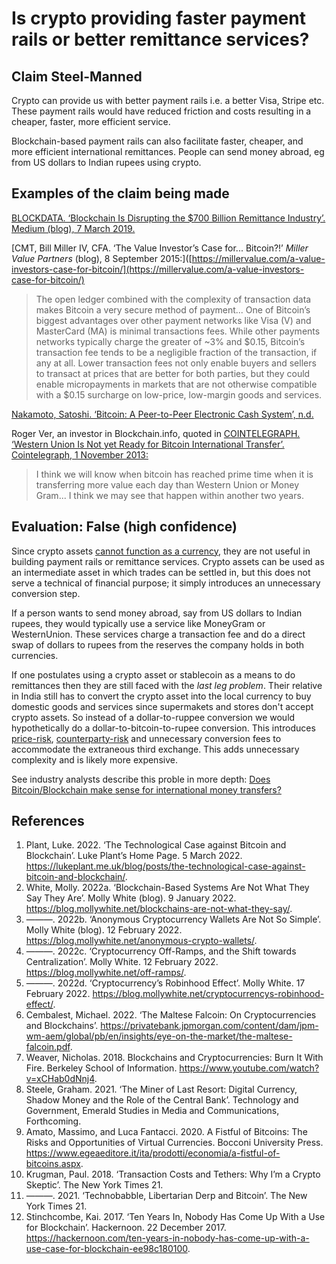 # Is crypto providing faster payment rails or better remittance services?

## Claim Steel-Manned

Crypto can provide us with better payment rails i.e. a better Visa, Stripe etc. These payment rails would have reduced friction and costs resulting in a cheaper, faster, more efficient service. 

Blockchain-based payment rails can also facilitate faster, cheaper, and more efficient international remittances. People can send money abroad, eg from US dollars to Indian rupees using crypto.

## Examples of the claim being made
[BLOCKDATA. ‘Blockchain Is Disrupting the $700 Billion Remittance Industry’. Medium (blog), 7 March 2019.](https://medium.com/@blockdata_tech/blockchain-is-disrupting-the-700-billion-remittance-industry-b79a01a95a10.) 

[CMT, Bill Miller IV, CFA. ‘The Value Investor’s Case for... Bitcoin?!’ _Miller Value Partners_ (blog), 8 September 2015:]([https://millervalue.com/a-value-investors-case-for-bitcoin/](https://millervalue.com/a-value-investors-case-for-bitcoin/)
> The open ledger combined with the complexity of transaction data makes Bitcoin a very secure method of payment... One of Bitcoin’s biggest advantages over other payment networks like Visa (V) and MasterCard (MA) is minimal transactions fees. While other payments networks typically charge the greater of ~3% and $0.15, Bitcoin’s transaction fee tends to be a negligible fraction of the transaction, if any at all. Lower transaction fees not only enable buyers and sellers to transact at prices that are better for both parties, but they could enable micropayments in markets that are not otherwise compatible with a $0.15 surcharge on low-price, low-margin goods and services.

[Nakamoto, Satoshi. ‘Bitcoin: A Peer-to-Peer Electronic Cash System’, n.d.](https://www.ussc.gov/sites/default/files/pdf/training/annual-national-training-seminar/2018/Emerging_Tech_Bitcoin_Crypto.pdf)

Roger Ver, an investor in Blockchain.info, quoted in [COINTELEGRAPH. ‘Western Union Is Not yet Ready for Bitcoin International Transfer’. Cointelegraph, 1 November 2013:](https://cointelegraph.com/news/western_union_is_not_yet_ready_for_bitcoin_international_transfer)
> I think we will know when bitcoin has reached prime time when it is transferring more value each day than Western Union or Money Gram... I think we may see that happen within another two years.
 
## Evaluation: False (high confidence)

Since crypto assets [cannot function as a currency](is-bitcoin-currency.md), they are not useful in building payment rails or remittance services. Crypto assets can be used as an intermediate asset in which trades can be settled in, but this does not serve a technical of financial purpose; it simply introduces an unnecessary conversion step.

If a person wants to send money abroad, say from US dollars to Indian rupees, they would typically use a service like MoneyGram or WesternUnion. These services charge a transaction fee and do a direct swap of dollars to rupees from the reserves the company holds in both currencies.

If one postulates using a crypto asset or stablecoin as a means to do remittances then they are still faced with the *last leg problem*. Their relative in India still has to convert the crypto asset into the local currency to buy domestic goods and services since supermakets and stores don't accept crypto assets. So instead of a dollar-to-ruppee conversion we would hypothetically do a dollar-to-bitcoin-to-rupee conversion. This introduces [price-risk](../concepts/price-risk.md), [counterparty-risk](../concepts/counterparty-risk.md) and unnecessary conversion fees to accommodate the extraneous third exchange. This adds unnecessary complexity and is likely more expensive.

See industry analysts describe this proble in more depth: [Does Bitcoin/Blockchain make sense for international money transfers?](https://www.saveonsend.com/bitcoin-blockchain-money-transfer/)

## References
1. Plant, Luke. 2022. ‘The Technological Case against Bitcoin and Blockchain’. Luke Plant’s Home Page. 5 March 2022. https://lukeplant.me.uk/blog/posts/the-technological-case-against-bitcoin-and-blockchain/.
1. White, Molly. 2022a. ‘Blockchain-Based Systems Are Not What They Say They Are’. Molly White (blog). 9 January 2022. https://blog.mollywhite.net/blockchains-are-not-what-they-say/.
1. ———. 2022b. ‘Anonymous Cryptocurrency Wallets Are Not So Simple’. Molly White (blog). 12 February 2022. https://blog.mollywhite.net/anonymous-crypto-wallets/.
1. ———. 2022c. ‘Cryptocurrency Off-Ramps, and the Shift towards Centralization’. Molly White. 12 February 2022. https://blog.mollywhite.net/off-ramps/.
1. ———. 2022d. ‘Cryptocurrency’s Robinhood Effect’. Molly White. 17 February 2022. https://blog.mollywhite.net/cryptocurrencys-robinhood-effect/.
1. Cembalest, Michael. 2022. ‘The Maltese Falcoin: On Cryptocurrencies and Blockchains’. https://privatebank.jpmorgan.com/content/dam/jpm-wm-aem/global/pb/en/insights/eye-on-the-market/the-maltese-falcoin.pdf.
1. Weaver, Nicholas. 2018. Blockchains and Cryptocurrencies: Burn It With Fire. Berkeley School of Information. https://www.youtube.com/watch?v=xCHab0dNnj4.
1. Steele, Graham. 2021. ‘The Miner of Last Resort: Digital Currency, Shadow Money and the Role of the Central Bank’. Technology and Government, Emerald Studies in Media and Communications, Forthcoming.
1. Amato, Massimo, and Luca Fantacci. 2020. A Fistful of Bitcoins: The Risks and Opportunities of Virtual Currencies. Bocconi University Press. https://www.egeaeditore.it/ita/prodotti/economia/a-fistful-of-bitcoins.aspx.
1. Krugman, Paul. 2018. ‘Transaction Costs and Tethers: Why I’m a Crypto Skeptic’. The New York Times 21.
1. ———. 2021. ‘Technobabble, Libertarian Derp and Bitcoin’. The New York Times 21.
1. Stinchcombe, Kai. 2017. ‘Ten Years In, Nobody Has Come Up With a Use for Blockchain’. Hackernoon. 22 December 2017. https://hackernoon.com/ten-years-in-nobody-has-come-up-with-a-use-case-for-blockchain-ee98c180100.

